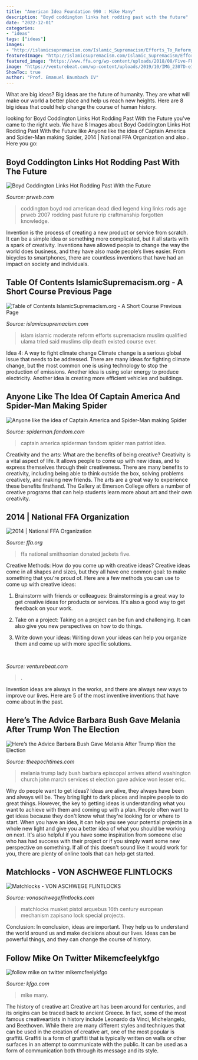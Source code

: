 ```yaml
---
title: "American Idea Foundation 990 : Mike Many"
description: "Boyd coddington links hot rodding past with the future"
date: "2022-12-01"
categories:
- "ideas"
tags: ["ideas"]
images:
- "http://islamicsupremacism.com/Islamic_Supremacism/Efforts_To_Reform_Islam_files/09423168474118193771.jpg"
featuredImage: "http://islamicsupremacism.com/Islamic_Supremacism/Efforts_To_Reform_Islam_files/09423168474118193771.jpg"
featured_image: "https://www.ffa.org/wp-content/uploads/2018/08/Five-FFA-Jackets-donated-to-Smithsonian-2014-1.jpg"
image: "https://venturebeat.com/wp-content/uploads/2019/10/IMG_2307D-e1572529138577.jpeg"
ShowToc: true
author: "Prof. Emanuel Baumbach IV"
---
```



What are big ideas?
Big ideas are the future of humanity. They are what will make our world a better place and help us reach new heights. Here are 8 big ideas that could help change the course of human history.

	

		
looking for Boyd Coddington Links Hot Rodding Past With the Future you've came to the right web. We have 8 Images about Boyd Coddington Links Hot Rodding Past With the Future like Anyone like the idea of Captain America and Spider-Man making Spider, 2014 | National FFA Organization and also . Here you go:
		
    
## Boyd Coddington Links Hot Rodding Past With The Future

<img loading=lazy src="http://ww1.prweb.com/prfiles/2007/10/20/191858/BoydCoddington.jpg" onerror="this.onerror=null;this.src='https://tse1.mm.bing.net/th?id=OIP.2skGY28N77Z1pG7A8aWUMwHaHt&amp;pid=15.1';" alt="Boyd Coddington Links Hot Rodding Past With the Future">

_Source: prweb.com_

>coddington boyd rod american dead died legend king links rods age prweb 2007 rodding past future rip craftmanship forgotten knowledge. 

	

Invention is the process of creating a new product or service from scratch. It can be a simple idea or something more complicated, but it all starts with a spark of creativity. Inventions have allowed people to change the way the world does business, and they have also made people’s lives easier. From bicycles to smartphones, there are countless inventions that have had an impact on society and individuals.

    
## Table Of Contents IslamicSupremacism.org - A Short Course Previous Page

<img loading=lazy src="http://islamicsupremacism.com/Islamic_Supremacism/Efforts_To_Reform_Islam_files/09423168474118193771.jpg" onerror="this.onerror=null;this.src='https://tse4.mm.bing.net/th?id=OIP.Gssdoz3PM3yE1Tg5saKf_wHaKw&amp;pid=15.1';" alt="Table of Contents IslamicSupremacism.org - A Short Course Previous Page">

_Source: islamicsupremacism.com_

>islam islamic moderate reform efforts supremacism muslim qualified ulama tried said muslims clip death existed course ever. 

	

Idea 4: A way to fight climate change
Climate change is a serious global issue that needs to be addressed. There are many ideas for fighting climate change, but the most common one is using technology to stop the production of emissions. Another idea is using solar energy to produce electricity. Another idea is creating more efficient vehicles and buildings.

    
## Anyone Like The Idea Of Captain America And Spider-Man Making Spider

<img loading=lazy src="https://static.wikia.nocookie.net/c01b9eab-fcc9-4811-899c-5cc77afb82ce" onerror="this.onerror=null;this.src='https://tse4.mm.bing.net/th?id=OIP.Ist1FCvf1Q0FqzrhJD5UHwHaJI&amp;pid=15.1';" alt="Anyone like the idea of Captain America and Spider-Man making Spider">

_Source: spiderman.fandom.com_

>captain america spiderman fandom spider man patriot idea. 

	

Creativity and the arts: What are the benefits of being creative?
Creativity is a vital aspect of life. It allows people to come up with new ideas, and to express themselves through their creativeness. There are many benefits to creativity, including being able to think outside the box, solving problems creatively, and making new friends. The arts are a great way to experience these benefits firsthand. The Gallery at Emerson College offers a number of creative programs that can help students learn more about art and their own creativity.

    
## 2014 | National FFA Organization

<img loading=lazy src="https://www.ffa.org/wp-content/uploads/2018/08/Five-FFA-Jackets-donated-to-Smithsonian-2014-1.jpg" onerror="this.onerror=null;this.src='https://tse3.mm.bing.net/th?id=OIP.tWyy439ondLRqoyX8_meHAHaE7&amp;pid=15.1';" alt="2014 | National FFA Organization">

_Source: ffa.org_

>ffa national smithsonian donated jackets five. 

	

Creative Methods: How do you come up with creative ideas?
Creative ideas come in all shapes and sizes, but they all have one common goal: to make something that you're proud of. Here are a few methods you can use to come up with creative ideas:
1. Brainstorm with friends or colleagues: Brainstorming is a great way to get creative ideas for products or services. It's also a good way to get feedback on your work.

2. Take on a project: Taking on a project can be fun and challenging. It can also give you new perspectives on how to do things.

3. Write down your ideas: Writing down your ideas can help you organize them and come up with more specific solutions.

    
## 

<img loading=lazy src="https://venturebeat.com/wp-content/uploads/2019/10/IMG_2307D-e1572529138577.jpeg" onerror="this.onerror=null;this.src='https://tse3.mm.bing.net/th?id=OIP.JH5oeQG4IfebxWuL_cwUiQHaFj&amp;pid=15.1';" alt="">

_Source: venturebeat.com_

>. 

	

Invention ideas are always in the works, and there are always new ways to improve our lives. Here are 5 of the most inventive inventions that have come about in the past.

    
## Here’s The Advice Barbara Bush Gave Melania After Trump Won The Election

<img loading=lazy src="https://img.theepochtimes.com/assets/uploads/2019/03/27/First-Lady-Melania-Trump.jpg" onerror="this.onerror=null;this.src='https://tse3.mm.bing.net/th?id=OIP.3denwSl57DWAj8aTnHU0NQHaEc&amp;pid=15.1';" alt="Here’s the Advice Barbara Bush Gave Melania After Trump Won the Election">

_Source: theepochtimes.com_

>melania trump lady bush barbara episcopal arrives attend washington church john march services st election gave advice won lesser eric. 

	

Why do people want to get ideas?
Ideas are alive, they always have been and always will be. They bring light to dark places and inspire people to do great things. However, the key to getting ideas is understanding what you want to achieve with them and coming up with a plan. 
People often want to get ideas because they don't know what they're looking for or where to start. When you have an idea, it can help you see your potential projects in a whole new light and give you a better idea of what you should be working on next. It's also helpful if you have some inspiration from someone else who has had success with their project or if you simply want some new perspective on something. If all of this doesn't sound like it would work for you, there are plenty of online tools that can help get started.

    
## Matchlocks - VON ASCHWEGE FLINTLOCKS

<img loading=lazy src="http://www.vonaschwegeflintlocks.com/uploads/2/2/8/5/22859252/1990816_orig.jpg" onerror="this.onerror=null;this.src='https://tse4.mm.bing.net/th?id=OIP.0S9vteSZ4uLm5r7HAMoJ-AHaE9&amp;pid=15.1';" alt="Matchlocks - VON ASCHWEGE FLINTLOCKS">

_Source: vonaschwegeflintlocks.com_

>matchlocks musket pistol arquebus 16th century european mechanism zapisano lock special projects. 

	

Conclusion:
In conclusion, ideas are important. They help us to understand the world around us and make decisions about our lives. Ideas can be powerful things, and they can change the course of history.

    
## Follow Mike On Twitter Mikemcfeelykfgo

<img loading=lazy src="http://media.mwcradio.com/podblogs/uploads/007.JPG" onerror="this.onerror=null;this.src='https://tse1.mm.bing.net/th?id=OIP.AVaflgUu1RsjwGffBbdXygHaFj&amp;pid=15.1';" alt="follow mike on twitter mikemcfeelykfgo">

_Source: kfgo.com_

>mike many. 

	

The history of creative art
Creative art has been around for centuries, and its origins can be traced back to ancient Greece. In fact, some of the most famous creativeartists in history include Leonardo da Vinci, Michelangelo, and Beethoven. While there are many different styles and techniques that can be used in the creation of creative art, one of the most popular is graffiti. Graffiti is a form of graffiti that is typically written on walls or other surfaces in an attempt to communicate with the public. It can be used as a form of communication both through its message and its style.

